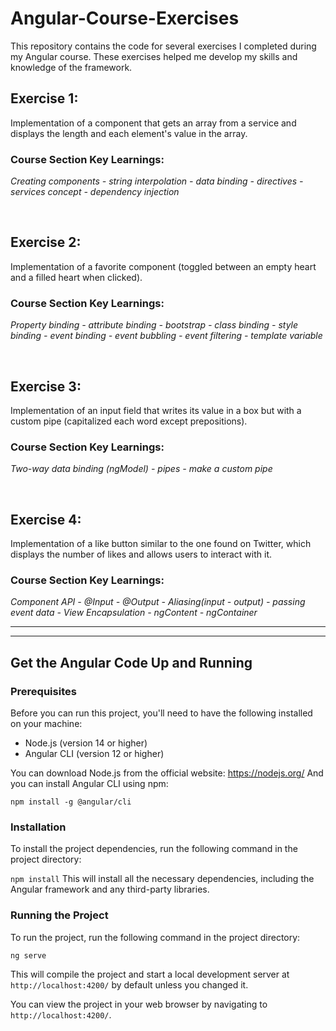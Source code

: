 # Angular-Course-Exercises

This repository contains the code for several exercises I completed during my Angular course. These exercises helped me develop my skills and knowledge of the framework.

## Exercise 1:

Implementation of a component that gets an array from a service and displays the length and each element's value in the array.

### Course Section Key Learnings:
*Creating components - string interpolation - data binding - directives - services concept - dependency injection*

<br/>

## Exercise 2:

Implementation of a favorite component (toggled between an empty heart and a filled heart when clicked).

### Course Section Key Learnings:
*Property binding - attribute binding - bootstrap - class binding - style binding - event binding - event bubbling - event filtering - template variable*

<br/>

## Exercise 3:

Implementation of an input field that writes its value in a box but with a custom pipe (capitalized each word except prepositions).

### Course Section Key Learnings:
*Two-way data binding (ngModel) - pipes - make a custom pipe*

<br/>

## Exercise 4:

Implementation of a like button similar to the one found on Twitter, which displays the number of likes and allows users to interact with it.

### Course Section Key Learnings:
*Component API - @Input - @Output - Aliasing(input - output) - passing event data - View Encapsulation - ngContent - ngContainer*


----
-----

## Get the Angular Code Up and Running

### Prerequisites

Before you can run this project, you'll need to have the following installed on your machine:

- Node.js (version 14 or higher)
- Angular CLI (version 12 or higher)

You can download Node.js from the official website: https://nodejs.org/
And you can install Angular CLI using npm:

`npm install -g @angular/cli`

### Installation

To install the project dependencies, run the following command in the project directory:

`npm install`
This will install all the necessary dependencies, including the Angular framework and any third-party libraries.

### Running the Project

To run the project, run the following command in the project directory:

`ng serve`

This will compile the project and start a local development server at `http://localhost:4200/` by default unless you changed it.

You can view the project in your web browser by navigating to `http://localhost:4200/`.
